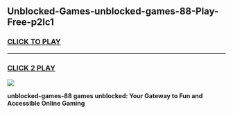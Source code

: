 
## Unblocked-Games-unblocked-games-88-Play-Free-p2lc1
<h3>
<a href="https://premium76.site?title=unblocked-games-88&ref=24M">CLICK TO PLAY</a></h3>
<hr>

<h3>
<a href="https://premium76.site?title=unblocked-games-88&ref=24M">CLICK 2 PLAY</a>
  
</h3>

<a href="https://premium76.site?title=unblocked-games-88&ref=24M"><img src="https://clearcache.store/games.png"></a>


**unblocked-games-88 games unblocked: Your Gateway to Fun and Accessible Online Gaming**
